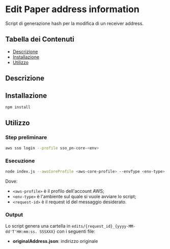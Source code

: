 # Edit Paper address information

Script di generazione hash per la modifica di un receiver address.

## Tabella dei Contenuti

- [Descrizione](#descrizione)
- [Installazione](#installazione)
- [Utilizzo](#utilizzo)

## Descrizione

## Installazione

```bash
npm install
```

## Utilizzo
### Step preliminare

```bash
aws sso login --profile sso_pn-core-<env>
```

### Esecuzione
```bash
node index.js --awsCoreProfile <aws-core-profile> --envType <env-type> --requestId <request-id> 
```
Dove:
- `<aws-profile>` è il profilo dell'account AWS;
- `<env-type>` è l'ambiente sul quale si vuole avviare lo script;
- `<request-id>` è il request id del messaggio desiderato.

### Output
Lo script genera una cartella in `edits/{request_id}_{yyyy-MM-dd'T'HH:mm:ss. SSSXXX}` con i seguenti file:
- **originalAddress.json**: indirizzo originale
